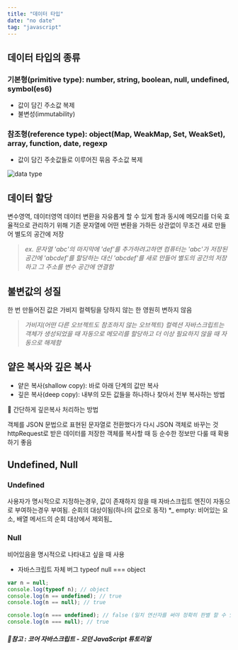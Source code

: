 ```yaml
---
title: "데이터 타입"
date: "no date"
tag: "javascript"
---
```


## 데이터 타입의 종류

### 기본형(primitive type): number, string, boolean, null, undefined, symbol(es6)

- 값이 담긴 주소값 복제
- 불변성(immutability)

### 참조형(reference type): object(Map, WeakMap, Set, WeakSet), array, function, date, regexp

- 값이 담긴 주솟값들로 이루어진 묶음 주소값 복제

![data type](https://user-images.githubusercontent.com/60374596/185559745-6657bbbe-79da-4453-9108-36e1d74a274c.png)

## 데이터 할당

변수영역, 데이터영역 데이터 변환을 자유롭게 할 수 있게 함과 동시에 메모리를 더욱 효율적으로 관리하기 위해 기존 문자열에 어떤 변환을 가하든 상관없이 무조건 새로 만들어 별도의 공간에 저장

> _ex. 문자열 'abc'의 마지막에 'def'를 추가하려고하면 컴퓨터는 'abc'가 저장된 공간에 'abcdef'를 할당하는 대신 'abcdef'를 새로 만들어 별도의 공간의 저장하고 그 주소를 변수 공간에 연결함_

## 불변값의 성질

한 번 만들어진 값은 가비지 컬렉팅을 당하지 않는 한 영원히 변하지 않음

> _가비지(어떤 다른 오브젝트도 참조하지 않는 오브젝트) 컬렉션
> 자바스크립트는 객체가 생성되었을 때 자동으로 메모리를 할당하고 더 이상 필요하지 않을 때 자동으로 해제함_

## 얕은 복사와 깊은 복사

- 얕은 복사(shallow copy): 바로 아래 단계의 값만 복사
- 깊은 복사(deep copy): 내부의 모든 값들을 하나하나 찾아서 전부 복사하는 방법

🐤 간단하게 깊은복사 처리하는 방법

객체를 JSON 문법으로 표현된 문자열로 전환했다가 다시 JSON 객체로 바꾸는 것
httpRequest로 받은 데이터를 저장한 객체를 복사할 때 등 순수한 정보만 다룰 때 확용하기 좋음

## Undefined, Null

### Undefined

사용자가 명시적으로 지정하는경우, 값이 존재하지 않을 때 자바스크립트 엔진이 자동으로 부여하는경우 부여됨. 순회의 대상이됨(하나의 값으로 동작) \*_ empty: 비어있는 요소, 배열 메서드의 순회 대상에서 제외됨_

### Null

비어있음을 명시적으로 나타내고 싶을 때 사용

- 자바스크립트 자체 버그 typeof null === object

```jsx
var n = null;
console.log(typeof n); // object
console.log(n == undefined); // true
console.log(n == null); // true

console.log(n === undefined); // false (일치 연산자를 써야 정확히 판별 할 수 있음)
console.log(n === null); // true
```

##### 📔참고 : 코어 자바스크립트 - 모던 JavaScript 튜토리얼
